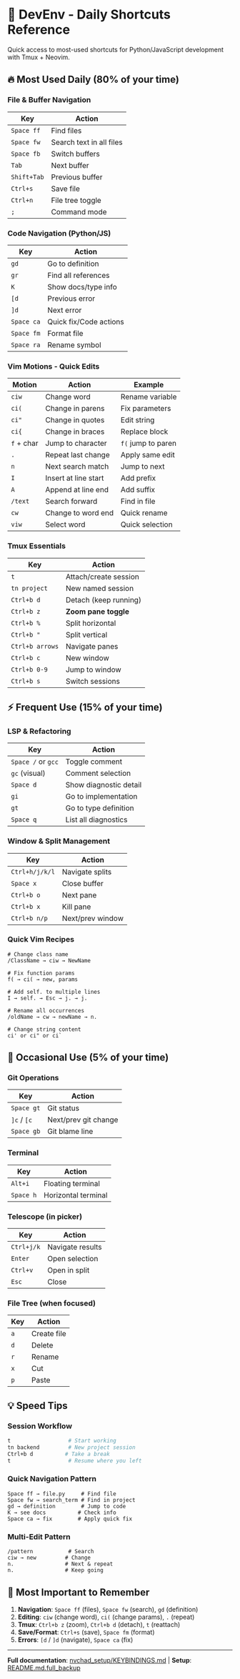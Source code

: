 # 🚀 DevEnv - Daily Shortcuts Reference

Quick access to most-used shortcuts for Python/JavaScript development with Tmux + Neovim.

## 🔥 Most Used Daily (80% of your time)

### File & Buffer Navigation
| Key | Action |
|-----|--------|
| `Space ff` | Find files |
| `Space fw` | Search text in all files |
| `Space fb` | Switch buffers |
| `Tab` | Next buffer |
| `Shift+Tab` | Previous buffer |
| `Ctrl+s` | Save file |
| `Ctrl+n` | File tree toggle |
| `;` | Command mode |

### Code Navigation (Python/JS)
| Key | Action |
|-----|--------|
| `gd` | Go to definition |
| `gr` | Find all references |
| `K` | Show docs/type info |
| `[d` | Previous error |
| `]d` | Next error |
| `Space ca` | Quick fix/Code actions |
| `Space fm` | Format file |
| `Space ra` | Rename symbol |

### Vim Motions - Quick Edits
| Motion | Action | Example |
|--------|--------|---------|
| `ciw` | Change word | Rename variable |
| `ci(` | Change in parens | Fix parameters |
| `ci"` | Change in quotes | Edit string |
| `ci{` | Change in braces | Replace block |
| `f` + char | Jump to character | `f(` jump to paren |
| `.` | Repeat last change | Apply same edit |
| `n` | Next search match | Jump to next |
| `I` | Insert at line start | Add prefix |
| `A` | Append at line end | Add suffix |
| `/text` | Search forward | Find in file |
| `cw` | Change to word end | Quick rename |
| `viw` | Select word | Quick selection |

### Tmux Essentials
| Key | Action |
|-----|--------|
| `t` | Attach/create session |
| `tn project` | New named session |
| `Ctrl+b d` | Detach (keep running) |
| `Ctrl+b z` | **Zoom pane toggle** |
| `Ctrl+b %` | Split horizontal |
| `Ctrl+b "` | Split vertical |
| `Ctrl+b arrows` | Navigate panes |
| `Ctrl+b c` | New window |
| `Ctrl+b 0-9` | Jump to window |
| `Ctrl+b s` | Switch sessions |

## ⚡ Frequent Use (15% of your time)

### LSP & Refactoring
| Key | Action |
|-----|--------|
| `Space /` or `gcc` | Toggle comment |
| `gc` (visual) | Comment selection |
| `Space d` | Show diagnostic detail |
| `gi` | Go to implementation |
| `gt` | Go to type definition |
| `Space q` | List all diagnostics |

### Window & Split Management
| Key | Action |
|-----|--------|
| `Ctrl+h/j/k/l` | Navigate splits |
| `Space x` | Close buffer |
| `Ctrl+b o` | Next pane |
| `Ctrl+b x` | Kill pane |
| `Ctrl+b n/p` | Next/prev window |

### Quick Vim Recipes
```vim
# Change class name
/ClassName → ciw → NewName

# Fix function params
f( → ci( → new, params

# Add self. to multiple lines
I → self. → Esc → j. → j.

# Rename all occurrences
/oldName → cw → newName → n.

# Change string content
ci' or ci" or ci`
```

## 📌 Occasional Use (5% of your time)

### Git Operations
| Key | Action |
|-----|--------|
| `Space gt` | Git status |
| `]c` / `[c` | Next/prev git change |
| `Space gb` | Git blame line |

### Terminal
| Key | Action |
|-----|--------|
| `Alt+i` | Floating terminal |
| `Space h` | Horizontal terminal |

### Telescope (in picker)
| Key | Action |
|-----|--------|
| `Ctrl+j/k` | Navigate results |
| `Enter` | Open selection |
| `Ctrl+v` | Open in split |
| `Esc` | Close |

### File Tree (when focused)
| Key | Action |
|-----|--------|
| `a` | Create file |
| `d` | Delete |
| `r` | Rename |
| `x` | Cut |
| `p` | Paste |

## 💡 Speed Tips

### Session Workflow
```bash
t                  # Start working
tn backend         # New project session
Ctrl+b d          # Take a break
t                  # Resume where you left
```

### Quick Navigation Pattern
```vim
Space ff → file.py     # Find file
Space fw → search_term # Find in project
gd → definition        # Jump to code
K → see docs          # Check info
Space ca → fix        # Apply quick fix
```

### Multi-Edit Pattern
```vim
/pattern           # Search
ciw → new         # Change
n.                # Next & repeat
n.                # Keep going
```

## 🎯 Most Important to Remember

1. **Navigation**: `Space ff` (files), `Space fw` (search), `gd` (definition)
2. **Editing**: `ciw` (change word), `ci(` (change params), `.` (repeat)
3. **Tmux**: `Ctrl+b z` (zoom), `Ctrl+b d` (detach), `t` (reattach)
4. **Save/Format**: `Ctrl+s` (save), `Space fm` (format)
5. **Errors**: `[d` / `]d` (navigate), `Space ca` (fix)

---
**Full documentation**: [nvchad_setup/KEYBINDINGS.md](nvchad_setup/KEYBINDINGS.md) | **Setup**: [README.md.full_backup](README.md.full_backup)